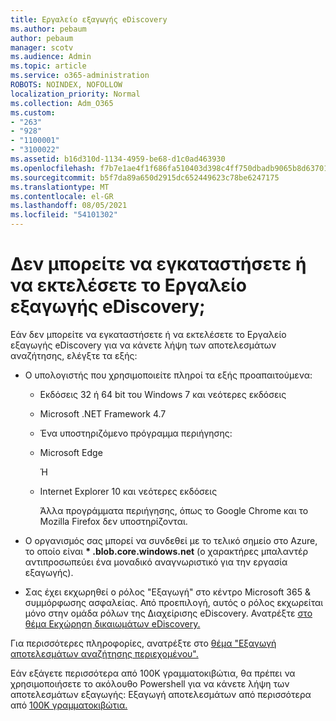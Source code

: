 ```yaml
---
title: Εργαλείο εξαγωγής eDiscovery
ms.author: pebaum
author: pebaum
manager: scotv
ms.audience: Admin
ms.topic: article
ms.service: o365-administration
ROBOTS: NOINDEX, NOFOLLOW
localization_priority: Normal
ms.collection: Adm_O365
ms.custom:
- "263"
- "928"
- "1100001"
- "3100022"
ms.assetid: b16d310d-1134-4959-be68-d1c0ad463930
ms.openlocfilehash: f7b7e1ae4f1f686fa510403d398c4ff750dbadb9065b8d63701a927eeac52d9b
ms.sourcegitcommit: b5f7da89a650d2915dc652449623c78be6247175
ms.translationtype: MT
ms.contentlocale: el-GR
ms.lasthandoff: 08/05/2021
ms.locfileid: "54101302"
---
```

# <a name="cant-install-or-run-the-ediscovery-export-tool"></a>Δεν μπορείτε να εγκαταστήσετε ή να εκτελέσετε το Εργαλείο εξαγωγής eDiscovery;

Εάν δεν μπορείτε να εγκαταστήσετε ή να εκτελέσετε το Εργαλείο εξαγωγής eDiscovery για να κάνετε λήψη των αποτελεσμάτων αναζήτησης, ελέγξτε τα εξής:
  
- Ο υπολογιστής που χρησιμοποιείτε πληροί τα εξής προαπαιτούμενα:

  - Εκδόσεις 32 ή 64 bit του Windows 7 και νεότερες εκδόσεις

  - Microsoft .NET Framework 4.7

  - Ένα υποστηριζόμενο πρόγραμμα περιήγησης:

  - Microsoft Edge

    Ή

  - Internet Explorer 10 και νεότερες εκδόσεις

    Άλλα προγράμματα περιήγησης, όπως το Google Chrome και το Mozilla Firefox δεν υποστηρίζονται.

- Ο οργανισμός σας μπορεί να συνδεθεί με το τελικό σημείο στο Azure, το οποίο είναι **\* .blob.core.windows.net** (ο χαρακτήρες μπαλαντέρ αντιπροσωπεύει ένα μοναδικό αναγνωριστικό για την εργασία εξαγωγής).

- Σας έχει εκχωρηθεί ο ρόλος "Εξαγωγή" στο κέντρο Microsoft 365 &amp; συμμόρφωσης ασφαλείας. Από προεπιλογή, αυτός ο ρόλος εκχωρείται μόνο στην ομάδα ρόλων της Διαχείρισης eDiscovery. Ανατρέξτε [στο θέμα Εκχώρηση δικαιωμάτων eDiscovery.](https://docs.microsoft.com/microsoft-365/compliance/assign-ediscovery-permissions)

Για περισσότερες πληροφορίες, ανατρέξτε στο [θέμα "Εξαγωγή αποτελεσμάτων αναζήτησης περιεχομένου".](https://docs.microsoft.com/microsoft-365/compliance/export-search-results)

Εάν εξάγετε περισσότερα από 100K γραμματοκιβώτια, θα πρέπει να χρησιμοποιήσετε το ακόλουθο Powershell για να κάνετε λήψη των αποτελεσμάτων εξαγωγής: Εξαγωγή αποτελεσμάτων από περισσότερα από [100K γραμματοκιβώτια.](https://docs.microsoft.com/microsoft-365/compliance/export-search-results?view=o365-worldwide%23exporting-results-from-more-than-100000-mailboxes)